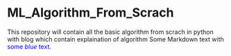 # ML_Algorithm_From_Scrach
This repository will contain all the basic algorithm from scrach in python with blog which contain explaination of algorithm
Some Markdown text with <span style="color:blue">some *blue* text</span>.
